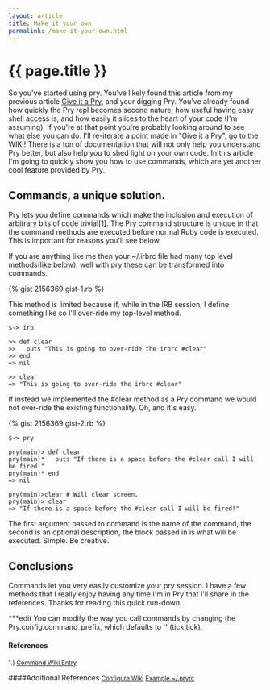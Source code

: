 ```yaml
---
layout: article
title: Make it your own
permalink: /make-it-your-own.html
---
```


# {{ page.title }}

So you've started using pry.  You've likely found this article from my previous article <a href="http://www.jonathan-jackson.net/give-it-a-pry">Give it a Pry</a>, and your digging Pry.  You've already found how quickly the Pry repl becomes second nature, how useful having easy shell access is, and how easily it slices to the heart of your code (I'm assuming).  If you're at that point you're probably looking around to see what else you can do.  I'll re-iterate a point made in "Give it a Pry", go to the WIKI! There is a ton of documentation that will not only help you understand Pry better, but also help you to shed light on your own code.  In this article I'm going to quickly show you how to use commands, which are yet another cool feature provided by Pry.

## Commands, a unique solution.

Pry lets you define commands which make the inclusion and execution of arbitrary bits of code trivial[[1]](https://github.com/pry/pry/wiki/Command-system#wiki-Invoking_commands).  The Pry command structure is unique in that the command methods are executed before normal Ruby code is executed. This is important for reasons you'll see below.

If you are anything like me then your ~/.irbrc file had many top level methods(like below), well with pry these can be transformed into commands.

{% gist 2156369 gist-1.rb %}

This method is limited because if, while in the IRB session, I define something like so I'll over-ride my top-level method.

    $-> irb

    >> def clear
    >>   puts "This is going to over-ride the irbrc #clear"
    >> end
    => nil

    >> clear
    => "This is going to over-ride the irbrc #clear"


If instead we implemented the #clear method as a Pry command we would not over-ride the existing functionality.  Oh, and it's easy.

{% gist 2156369 gist-2.rb %}

    $-> pry

    pry(main)> def clear
    pry(main)*   puts "If there is a space before the #clear call I will be fired!"
    pry(main)* end
    => nil

    pry(main)>clear # Will clear screen.
    pry(main)> clear
    => "If there is a space before the #clear call I will be fired!"

The first argument passed to command is the name of the command, the second is an optional description, the block passed in is what will be executed.  Simple.  Be creative.

## Conclusions

Commands let you very easily customize your pry session.  I have a few methods that I really enjoy having any time I'm in Pry that I'll share in the references.  Thanks for reading this quick run-down.

***edit You can modify the way you call commands by changing the Pry.config.command_prefix, which defaults to '' (tick tick).

#### References
<span  style="font-size:12px;">1.) [Command Wiki Entry](https://github.com/pry/pry/wiki/Command-system#wiki-Invoking_commands)</span>

####Additional References
<span style="font-size:12px;">[Configure Wiki](https://github.com/pry/pry/wiki/Customization-and-configuration#wiki-Config_commands)</span>
<span style="font-size:12px;">[Example ~/.pryrc](https://gist.github.com/1297510)</span>